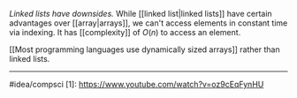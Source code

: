 *Linked lists have downsides.* While [[linked list|linked lists]] have certain advantages over [[array|arrays]], we can't access elements in constant time via indexing. It has [[complexity]] of $O(n)$ to access an element. 

[[Most programming languages use dynamically sized arrays]] rather than linked lists. 

---
#idea/compsci 
[1]: https://www.youtube.com/watch?v=oz9cEqFynHU